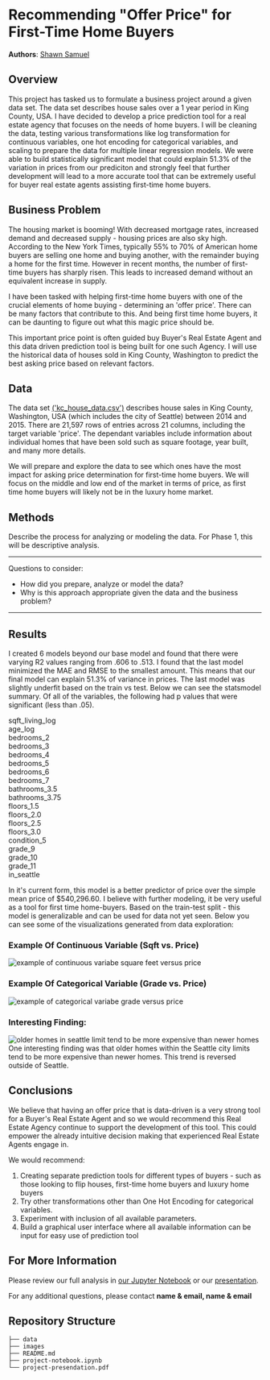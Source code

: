 # Recommending "Offer Price" for First-Time Home Buyers

**Authors**: [Shawn Samuel](mailto:shawnjohnsamuel@gmail.com)  

## Overview

This project has tasked us to formulate a business project around a given data set. The data set describes house sales over a 1 year period in King County, USA. I have decided to develop a price prediction tool for a real estate agency that focuses on the needs of home buyers. I will be cleaning the data, testing various transformations like log transformation for continuous variables, one hot encoding for categorical variables, and scaling to prepare the data for multiple linear regression models. We were able to build statistically significant model that could explain 51.3% of the variation in prices from our prediciton and strongly feel that further development will lead to a more accurate tool that can be extremely useful for buyer real estate agents assisting first-time home buyers.

## Business Problem

The housing market is booming! With decreased mortgage rates, increased demand and decreased supply - housing prices are also sky high. According to the New York Times, typically 55% to 70% of American home buyers are selling one home and buying another, with the remainder buying a home for the first time. However in recent months, the number of first-time buyers has sharply risen. This leads to increased demand without an equivalent increase in supply. 

I have been tasked with helping first-time home buyers with one of the crucial elements of home buying - determining an 'offer price'. There can be many factors that contribute to this. And being first time home buyers, it can be daunting to figure out what this magic price should be. 

This important price point is often guided buy Buyer's Real Estate Agent and this data driven prediction tool is being built for one such Agency. I will use the historical data of houses sold in King County, Washington to predict the best asking price based on relevant factors.  

## Data

The data set [('kc_house_data.csv')](data/kc_house_data.csv) describes house sales in King County, Washington, USA (which includes the city of Seattle) between 2014 and 2015. There are 21,597 rows of entries across 21 columns, including the target variable 'price'. The dependant variables include information about individual homes that have been sold such as square footage, year built, and many more details. 

We will prepare and explore the data to see which ones have the most impact for asking price determination for first-time home buyers. We will focus on the middle and low end of the market in terms of price, as first time home buyers will likely not be in the luxury home market.

## Methods

Describe the process for analyzing or modeling the data. For Phase 1, this will be descriptive analysis.

***
Questions to consider:
* How did you prepare, analyze or model the data?
* Why is this approach appropriate given the data and the business problem?
***

## Results

I created 6 models beyond our base model and found that there were varying R2 values ranging from .606 to .513. I found that the last model minimized the MAE and RMSE to the smallest amount. This means that our final model can explain 51.3% of variance in prices. The last model was slightly underfit based on the train vs test. Below we can see the statsmodel summary. Of all of the variables, the following had p values that were significant (less than .05).

sqft_living_log  
age_log	 
bedrooms_2  
bedrooms_3  
bedrooms_4  
bedrooms_5  
bedrooms_6  
bedrooms_7  
bathrooms_3.5  
bathrooms_3.75  
floors_1.5  
floors_2.0  
floors_2.5  
floors_3.0  
condition_5  
grade_9  
grade_10  
grade_11  
in_seattle  

In it's current form, this model is a better predictor of price over the simple mean price of $540,296.60. I believe with further modeling, it be very useful as a tool for first time home-buyers. Based on the train-test split - this model is generalizable and can be used for data not yet seen. Below you can see some of the visualizations generated from data exploration:  

### Example Of Continuous Variable (Sqft vs. Price)  
![example of continuous variabe square feet versus price](images/cont_variable_sqft_vs_price.png)

### Example Of Categorical Variable (Grade vs. Price)  
![example of categorical variabe grade versus price](images/cat_variable_grade_vs_price.png)

### Interesting Finding:
![older homes in seattle limit tend to be more expensive than newer homes](images/age_vs_price_in_or_out_seattle.png)
One interesting finding was that older homes within the Seattle city limits tend to be more expensive than newer homes. This trend is reversed outside of Seattle.   

## Conclusions

We believe that having an offer price that is data-driven is a very strong tool for a Buyer's Real Estate Agent and so we would recommend this Real Estate Agency continue to support the development of this tool. This could empower the already intuitive decision making that experienced Real Estate Agents engage in. 

We would recommend: 

1) Creating separate prediction tools for different types of buyers - such as those looking to flip houses, first-time home buyers and luxury home buyers  
2) Try other transformations other than One Hot Encoding for categorical variables.   
3) Experiment with inclusion of all available parameters.  
4) Build a graphical user interface where all available information can be input for easy use of prediction tool

## For More Information

Please review our full analysis in [our Jupyter Notebook](project-notebook.ipynb) or our [presentation](project-presendation.pdf).

For any additional questions, please contact **name & email, name & email**

## Repository Structure

```
├── data
├── images
├── README.md
├── project-notebook.ipynb
└── project-presendation.pdf
```
